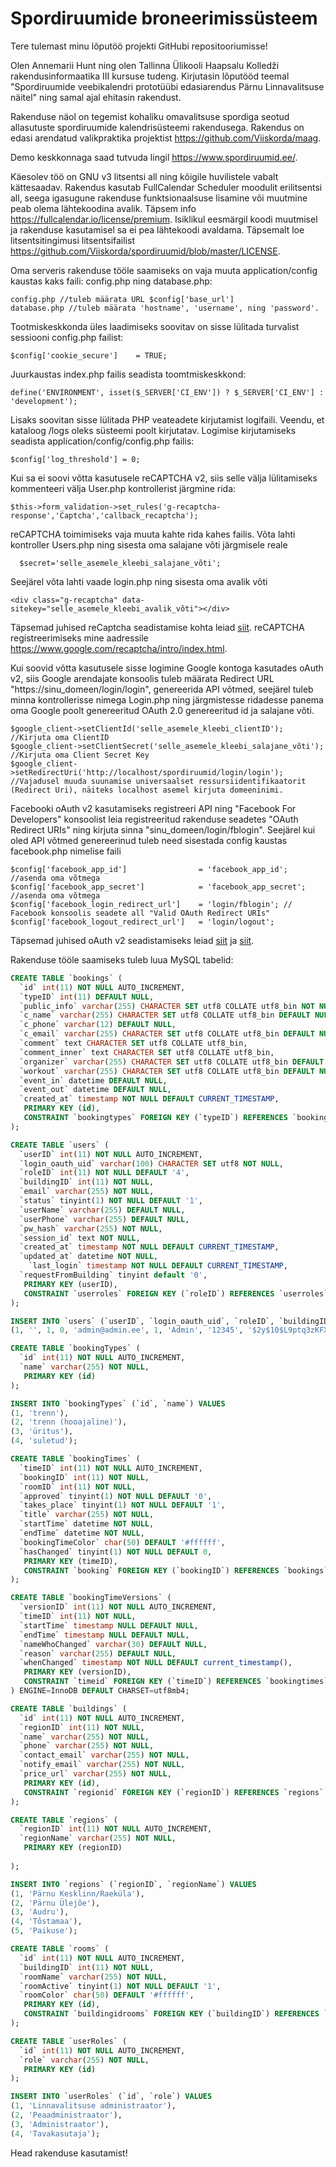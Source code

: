 # Spordiruumide broneerimissüsteem

Tere tulemast minu lõputöö projekti GitHubi repositooriumisse!

Olen Annemarii Hunt ning olen Tallinna Ülikooli Haapsalu Kolledži rakendusinformaatika III kursuse tudeng. Kirjutasin lõputööd teemal "Spordiruumide veebikalendri prototüübi edasiarendus Pärnu Linnavalitsuse näitel" ning samal ajal ehitasin rakendust.

Rakenduse näol on tegemist kohaliku omavalitsuse spordiga seotud allasutuste spordiruumide kalendrisüsteemi rakendusega. Rakendus on edasi arendatud valikpraktika projektist https://github.com/Viiskorda/maag.

Demo keskkonnaga saad tutvuda lingil https://www.spordiruumid.ee/.

Käesolev töö on GNU v3 litsentsi all ning kõigile huvilistele vabalt kättesaadav. Rakendus kasutab FullCalendar Scheduler moodulit erilitsentsi all, seega igasugune rakenduse funktsionaalsuse lisamine või muutmine peab olema lähtekoodina avalik. Täpsem info https://fullcalendar.io/license/premium. Isiklikul eesmärgil koodi muutmisel ja rakenduse kasutamisel sa ei pea lähtekoodi avaldama.  Täpsemalt loe litsentsitingimusi litsentsifailist https://github.com/Viiskorda/spordiruumid/blob/master/LICENSE.

Oma serveris rakenduse tööle saamiseks on vaja muuta application/config kaustas kaks faili: config.php ning database.php:
```
config.php //tuleb määrata URL $config['base_url']
database.php //tuleb määrata 'hostname', 'username', ning 'password'.
```
Tootmiskeskkonda üles laadimiseks soovitav on sisse lülitada turvalist sessiooni config.php failist:
```
$config['cookie_secure']	= TRUE;
```
Juurkaustas index.php failis seadista toomtmiskeskkond:
```
define('ENVIRONMENT', isset($_SERVER['CI_ENV']) ? $_SERVER['CI_ENV'] : 'development');
```
Lisaks soovitan sisse lülitada PHP veateadete kirjutamist logifaili. Veendu, et kataloog /logs oleks süsteemi poolt kirjutatav. Logimise kirjutamiseks seadista application/config/config.php failis:
```
$config['log_threshold'] = 0;
```
Kui sa ei soovi võtta kasutusele reCAPTCHA v2, siis selle välja lülitamiseks kommenteeri välja User.php kontrollerist järgmine rida:
```
$this->form_validation->set_rules('g-recaptcha-response','Captcha','callback_recaptcha');
```
reCAPTCHA toimimiseks vaja muuta kahte rida kahes failis. Võta lahti kontroller Users.php ning sisesta oma salajane võti järgmisele reale
```
  $secret='selle_asemele_kleebi_salajane_võti';
```
Seejärel võta lahti vaade login.php ning sisesta oma avalik võti
```
<div class="g-recaptcha" data-sitekey="selle_asemele_kleebi_avalik_võti"></div>
```
Täpsemad juhised reCaptcha seadistamise kohta leiad [siit](http://avenir.ro/integrating-googles-recaptcha-in-codeigniters-form-validation-the-callback-way/). reCAPTCHA registreerimiseks mine aadressile https://www.google.com/recaptcha/intro/index.html.

Kui soovid võtta kasutusele sisse logimine Google kontoga kasutades oAuth v2, siis Google arendajate konsoolis tuleb määrata Redirect URL "https://sinu_domeen/login/login", genereerida API võtmed, seejärel tuleb minna kontrollerisse nimega Login.php ning järgmistesse ridadesse panema oma Google poolt genereeritud OAuth 2.0 genereeritud id ja salajane võti.

```
$google_client->setClientId('selle_asemele_kleebi_clientID'); //Kirjuta oma ClientID	 
$google_client->setClientSecret('selle_asemele_kleebi_salajane_võti'); //Kirjuta oma Client Secret Key
$google_client->setRedirectUri('http://localhost/spordiruumid/login/login'); //Vajadusel muuda suunamise universaalset ressursiidentifikaatorit (Redirect Uri), näiteks localhost asemel kirjuta domeeninimi.
```
Facebooki oAuth v2 kasutamiseks registreeri API ning "Facebook For Developers" konsoolist leia registreeritud rakenduse seadetes "OAuth Redirect URIs" ning kirjuta sinna "sinu_domeen/login/fblogin". Seejärel kui oled API võtmed genereerinud tuleb need sisestada config kaustas facebook.php nimelise faili 
```
$config['facebook_app_id']                = 'facebook_app_id'; //asenda oma võtmega
$config['facebook_app_secret']            = 'facebook_app_secret'; //asenda oma võtmega
$config['facebook_login_redirect_url']    = 'login/fblogin'; // Facebook konsoolis seadete all "Valid OAuth Redirect URIs"
$config['facebook_logout_redirect_url']   = 'login/logout';
```
Täpsemad juhised oAuth v2 seadistamiseks leiad [siit](https://www.youtube.com/watch?v=1xCt3cBQ8bQ "Facebooki kohta") ja [siit](https://www.webslesson.info/2020/03/google-login-integration-in-codeigniter.html "Google kohta").


Rakenduse tööle saamiseks tuleb luua MySQL tabelid:
```sql
CREATE TABLE `bookings` (
  `id` int(11) NOT NULL AUTO_INCREMENT,
  `typeID` int(11) DEFAULT NULL,
  `public_info` varchar(255) CHARACTER SET utf8 COLLATE utf8_bin NOT NULL,
  `c_name` varchar(255) CHARACTER SET utf8 COLLATE utf8_bin DEFAULT NULL,
  `c_phone` varchar(12) DEFAULT NULL,
  `c_email` varchar(255) CHARACTER SET utf8 COLLATE utf8_bin DEFAULT NULL,
  `comment` text CHARACTER SET utf8 COLLATE utf8_bin,
  `comment_inner` text CHARACTER SET utf8 COLLATE utf8_bin,
  `organizer` varchar(255) CHARACTER SET utf8 COLLATE utf8_bin DEFAULT NULL,
  `workout` varchar(255) CHARACTER SET utf8 COLLATE utf8_bin DEFAULT NULL,
  `event_in` datetime DEFAULT NULL,
  `event_out` datetime DEFAULT NULL,
  `created_at` timestamp NOT NULL DEFAULT CURRENT_TIMESTAMP,
   PRIMARY KEY (id),
   CONSTRAINT `bookingtypes` FOREIGN KEY (`typeID`) REFERENCES `bookingtypes` (`id`)
);

CREATE TABLE `users` (
  `userID` int(11) NOT NULL AUTO_INCREMENT,
  `login_oauth_uid` varchar(100) CHARACTER SET utf8 NOT NULL,
  `roleID` int(11) NOT NULL DEFAULT '4',
  `buildingID` int(11) NOT NULL,
  `email` varchar(255) NOT NULL,
  `status` tinyint(1) NOT NULL DEFAULT '1',
  `userName` varchar(255) DEFAULT NULL,
  `userPhone` varchar(255) DEFAULT NULL,
  `pw_hash` varchar(255) NOT NULL,
  `session_id` text NOT NULL,
  `created_at` timestamp NOT NULL DEFAULT CURRENT_TIMESTAMP,
  `updated_at` datetime NOT NULL,
	`last_login` timestamp NOT NULL DEFAULT CURRENT_TIMESTAMP,
  `requestFromBuilding` tinyint default '0',
   PRIMARY KEY (userID),
   CONSTRAINT `userroles` FOREIGN KEY (`roleID`) REFERENCES `userroles` (`id`)
);

INSERT INTO `users` (`userID`, `login_oauth_uid`, `roleID`, `buildingID`, `email`, `status`, `userName`, `userPhone`, `pw_hash`, `session_id`, `created_at`, `updated_at`) VALUES
(1, '', 1, 0, 'admin@admin.ee', 1, 'Admin', '12345', '$2y$10$L9ptq3zKFXK447U.m4g48emDTNx2W4C7aQeahRUJsHcuq1sneb/eW', '', '2020-03-02 09:00:46', '0000-00-00 00:00:00');

CREATE TABLE `bookingTypes` (
  `id` int(11) NOT NULL AUTO_INCREMENT,
  `name` varchar(255) NOT NULL,
   PRIMARY KEY (id)
);

INSERT INTO `bookingTypes` (`id`, `name`) VALUES
(1, 'trenn'),
(2, 'trenn (hooajaline)'),
(3, 'üritus'),
(4, 'suletud');

CREATE TABLE `bookingTimes` (
  `timeID` int(11) NOT NULL AUTO_INCREMENT,
  `bookingID` int(11) NOT NULL,
  `roomID` int(11) NOT NULL,
  `approved` tinyint(1) NOT NULL DEFAULT '0',
  `takes_place` tinyint(1) NOT NULL DEFAULT '1',
  `title` varchar(255) NOT NULL,
  `startTime` datetime NOT NULL,
  `endTime` datetime NOT NULL,
  `bookingTimeColor` char(50) DEFAULT '#ffffff',
  `hasChanged` tinyint(1) NOT NULL DEFAULT 0,
   PRIMARY KEY (timeID),
   CONSTRAINT `booking` FOREIGN KEY (`bookingID`) REFERENCES `bookings` (`id`)
);

CREATE TABLE `bookingTimeVersions` (
  `versionID` int(11) NOT NULL AUTO_INCREMENT,
  `timeID` int(11) NOT NULL,
  `startTime` timestamp NULL DEFAULT NULL,
  `endTime` timestamp NULL DEFAULT NULL,
  `nameWhoChanged` varchar(30) DEFAULT NULL,
  `reason` varchar(255) DEFAULT NULL,
  `whenChanged` timestamp NOT NULL DEFAULT current_timestamp(), 
   PRIMARY KEY (versionID),
   CONSTRAINT `timeid` FOREIGN KEY (`timeID`) REFERENCES `bookingtimes` (`timeID`)
) ENGINE=InnoDB DEFAULT CHARSET=utf8mb4;

CREATE TABLE `buildings` (
  `id` int(11) NOT NULL AUTO_INCREMENT,
  `regionID` int(11) NOT NULL,
  `name` varchar(255) NOT NULL,
  `phone` varchar(255) NOT NULL,
  `contact_email` varchar(255) NOT NULL,
  `notify_email` varchar(255) NOT NULL,
  `price_url` varchar(255) NOT NULL,
   PRIMARY KEY (id),
   CONSTRAINT `regionid` FOREIGN KEY (`regionID`) REFERENCES `regions` (`regionID`)
);

CREATE TABLE `regions` (
  `regionID` int(11) NOT NULL AUTO_INCREMENT,
  `regionName` varchar(255) NOT NULL,
   PRIMARY KEY (regionID)
    
);

INSERT INTO `regions` (`regionID`, `regionName`) VALUES
(1, 'Pärnu Kesklinn/Raeküla'),
(2, 'Pärnu Ülejõe'),
(3, 'Audru'),
(4, 'Tõstamaa'),
(5, 'Paikuse');

CREATE TABLE `rooms` (
  `id` int(11) NOT NULL AUTO_INCREMENT,
  `buildingID` int(11) NOT NULL,
  `roomName` varchar(255) NOT NULL,
  `roomActive` tinyint(1) NOT NULL DEFAULT '1',
  `roomColor` char(50) DEFAULT '#ffffff',
   PRIMARY KEY (id),
   CONSTRAINT `buildingidrooms` FOREIGN KEY (`buildingID`) REFERENCES `buildings` (`id`)
);

CREATE TABLE `userRoles` (
  `id` int(11) NOT NULL AUTO_INCREMENT,
  `role` varchar(255) NOT NULL,
   PRIMARY KEY (id)
);

INSERT INTO `userRoles` (`id`, `role`) VALUES
(1, 'Linnavalitsuse administraator'),
(2, 'Peaadministraator'),
(3, 'Administraator'),
(4, 'Tavakasutaja');
```

Head rakenduse kasutamist!
